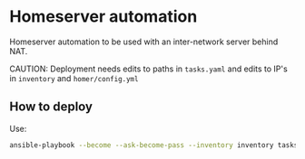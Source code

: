 # Homeserver automation

Homeserver automation to be used with an inter-network server behind NAT.

CAUTION: Deployment needs edits to paths in ```tasks.yaml``` and edits to IP's in ```inventory``` and ```homer/config.yml```

## How to deploy

Use:

```bash
ansible-playbook --become --ask-become-pass --inventory inventory tasks.yaml
```

